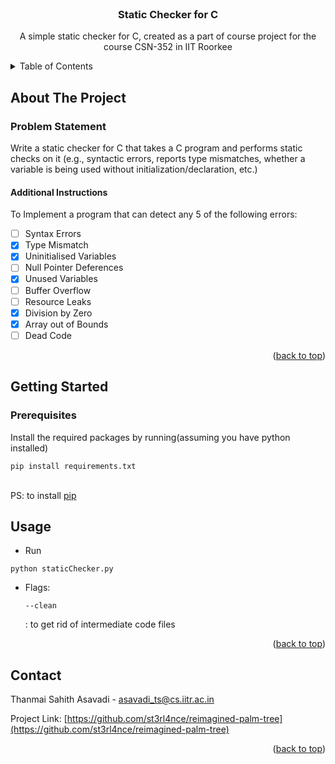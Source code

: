 <!-- PROJECT LOGO -->
<br />
  <h3 align="center">Static Checker for C</h3>

  <p align="center">
    A simple static checker for C, created as a part of course project for the course CSN-352 in IIT Roorkee
</div>



<!-- TABLE OF CONTENTS -->
<details>
  <summary>Table of Contents</summary>
  <ol>
    <li>
      <a href="#about-the-project">About The Project</a>
      <ul>
      	 <li><a href="#problem-statement">Problem Statement</a></li>
      	 <li><a href="#additional-instructions">Additional Instructions</a></li>
      </ul>
    </li>
    <li>
      <a href="#getting-started">Getting Started</a>
      <ul>
        <li><a href="#prerequisites">Prerequisites</a></li>
        <li><a href="#installation">Installation</a></li>
      </ul>
    </li>
    <li><a href="#usage">Usage</a></li>
    <li><a href="#roadmap">Roadmap</a></li>
    <li><a href="#contributing">Contributing</a></li>
    <li><a href="#license">License</a></li>
    <li><a href="#contact">Contact</a></li>
    <li><a href="#acknowledgments">Acknowledgments</a></li>
  </ol>
</details>



<!-- ABOUT THE PROJECT -->
## About The Project

### Problem Statement
Write a static checker for C that takes a C program and performs static checks on it (e.g., syntactic  errors,  reports  type  mismatches,  whether  a  variable  is  being  used  without initialization/declaration, etc.)
#### Additional Instructions
To Implement a program that can detect any 5 of the following errors: <br>
- [ ] Syntax Errors <br>
- [x] Type Mismatch <br>
- [x] Uninitialised Variables <br>
- [ ] Null Pointer Deferences <br>
- [x] Unused Variables <br>
- [ ] Buffer Overflow <br>
- [ ] Resource Leaks <br>
- [x] Division by Zero <br>
- [x] Array out of Bounds <br>
- [ ] Dead Code <br>

<p align="right">(<a href="#readme-top">back to top</a>)</p>



<!-- GETTING STARTED -->
## Getting Started
### Prerequisites

Install the required packages by running(assuming you have python installed)
  ```
  pip install requirements.txt
  ```
<br>PS: to install [pip](https://pypi.org/project/pip/)

<!-- USAGE EXAMPLES -->
## Usage
* Run<br>
```
python staticChecker.py
```
* Flags:<br>
	```
	--clean
	```
	: to get rid of intermediate code files
<p align="right">(<a href="#readme-top">back to top</a>)</p>


<!-- CONTACT -->
## Contact

Thanmai Sahith Asavadi - asavadi_ts@cs.iitr.ac.in

Project Link: [https://github.com/st3rl4nce/reimagined-palm-tree](https://github.com/st3rl4nce/reimagined-palm-tree)

<p align="right">(<a href="#readme-top">back to top</a>)</p>



